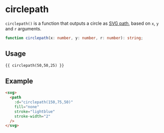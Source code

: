 # circlepath

`circlepath()` is a function that outputs a circle as [SVG path](https://developer.mozilla.org/en-US/docs/Web/SVG/Tutorial/Paths), based on `x`, `y` and `r` arguments.

```ts
function circlepath(x: number, y: number, r: number): string;
```

## Usage

```md
{{ circlepath(50,50,25) }}
```

## Example

```md
<svg>
  <path
    :d="circlepath(150,75,50)"
    fill="none"
    stroke="lightblue"
    stroke-width="2"
  />
</svg>
```

